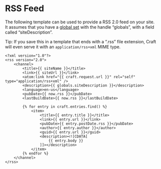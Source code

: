 # RSS Feed

The following template can be used to provide a RSS 2.0 feed on your site. It assumes that you have a [global set]({entry:docs/globals}) with the handle “globals”, with a field called “siteDescription”.

Tip: If you save this in a template that ends with a “.rss” file extension, Craft will even serve it with an `application/rss+xml` MIME type.

```twig
<?xml version="1.0"?>
<rss version="2.0">
    <channel>
        <title>{{ siteName }}</title>
        <link>{{ siteUrl }}</link>
        <atom:link href="{{ craft.request.url }}" rel="self" type="application/rss+xml" />
        <description>{{ globals.siteDescription }}</description>
        <language>en-us</language>
        <pubDate>{{ now.rss }}</pubDate>
        <lastBuildDate>{{ now.rss }}</lastBuildDate>

        {% for entry in craft.entries.find() %}
            <item>
                <title>{{ entry.title }}</title>
                <link>{{ entry.url }}</link>
                <pubDate>{{ entry.postDate.rss }}</pubDate>
                <author>{{ entry.author }}</author>
                <guid>{{ entry.url }}</guid>
                <description><![CDATA[
                    {{ entry.body }}
                ]]></description>
            </item>
        {% endfor %}
    </channel>
</rss>
```

